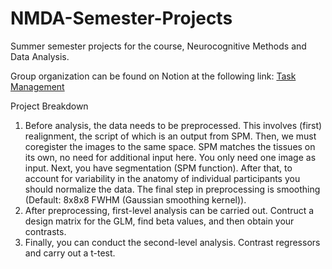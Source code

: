 # NMDA-Semester-Projects
Summer semester projects for the course, Neurocognitive Methods and Data Analysis.

Group organization can be found on Notion at the following link: [Task Management](https://www.notion.so/invite/8f8b13efde52269851b1f1c695d6d4aae8a45b33)


Project Breakdown
1) Before analysis, the data needs to be preprocessed. This involves (first) realignment, the script of which is an output from SPM. Then, we must coregister the images to the same space. SPM matches the tissues on its own, no need for additional input here. You only need one image as input. Next, you have segmentation (SPM function). After that, to account for variability in the anatomy of individual participants you should normalize the data. The final step in preprocessing is smoothing (Default: 8x8x8 FWHM (Gaussian smoothing kernel)).
2) After preprocessing, first-level analysis can be carried out. Contruct a design matrix for the GLM, find beta values, and then obtain your contrasts.
3) Finally, you can conduct the second-level analysis. Contrast regressors and carry out a t-test.

